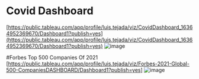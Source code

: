 # Covid Dashboard
[https://public.tableau.com/app/profile/luis.tejada/viz/CovidDashboard_16364952369670/Dashboard1?publish=yes](https://public.tableau.com/app/profile/luis.tejada/viz/CovidDashboard_16364952369670/Dashboard1?publish=yes)
![image](https://user-images.githubusercontent.com/93099320/141040799-d72cb5b0-7964-45f5-a37c-1fd23d612b1c.png)


#Forbes Top 500 Companies Of 2021
[https://public.tableau.com/app/profile/luis.tejada/viz/Forbes-2021-Global-500-CompaniesDASHBOARD/Dashboard1?publish=yes]
![image](https://user-images.githubusercontent.com/93099320/141053999-7e3b549a-f6b1-495b-b68a-aba3ecf8ad06.png)

